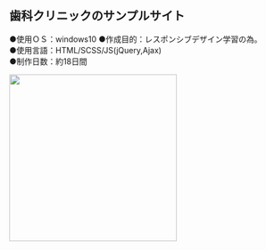 ## 歯科クリニックのサンプルサイト  
  
●使用ＯＳ：windows10 
●作成目的：レスポンシブデザイン学習の為。  
●使用言語：HTML/SCSS/JS(jQuery,Ajax)  
●制作日数：約18日間

<img src="https://user-images.githubusercontent.com/73923419/105647830-8f557500-5eeb-11eb-8b1d-ac3adccd9529.png" width="300px">
